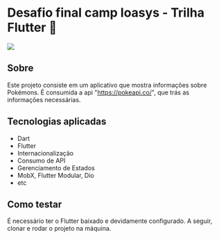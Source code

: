 # Desafio final camp Ioasys - Trilha Flutter 💙

![](assets/readME/poke.gif)

## Sobre

Este projeto consiste em um aplicativo que mostra informações sobre Pokémons. É consumida a api "https://pokeapi.co/", que trás as informações necessárias.

## Tecnologias aplicadas

- Dart
- Flutter
- Internacionalização
- Consumo de API
- Gerenciamento de Estados
- MobX, Flutter Modular, Dio
- etc

## Como testar

É necessário ter o Flutter baixado e devidamente configurado. A seguir, clonar e rodar o projeto na máquina.
